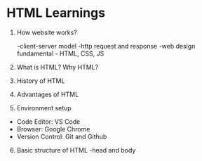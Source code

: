 # HTML Learnings

1. How website works?

     -client-server model 
     -http request and response 
     -web design fundamental - HTML, CSS, JS

 2. What is HTML? Why HTML?
 3. History of HTML 
 4. Advantages of HTML 
 5. Environment setup 

 - Code Editor: VS Code 
 - Browser: Google Chrome
 - Version Control: Git and Github

 6. Basic structure of HTML 
      -head and body